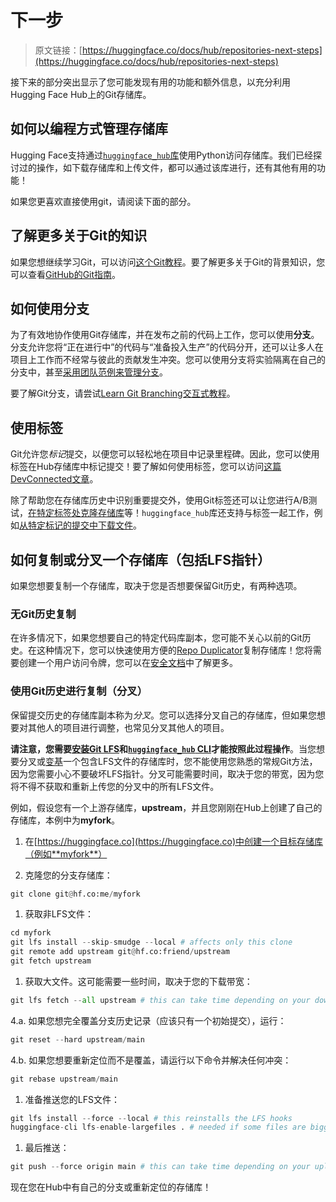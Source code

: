 # 下一步

> 原文链接：[https://huggingface.co/docs/hub/repositories-next-steps](https://huggingface.co/docs/hub/repositories-next-steps)

接下来的部分突出显示了您可能发现有用的功能和额外信息，以充分利用Hugging Face Hub上的Git存储库。

## 如何以编程方式管理存储库

Hugging Face支持通过[`huggingface_hub`库](https://huggingface.co/docs/huggingface_hub/index)使用Python访问存储库。我们已经探讨过的操作，如下载存储库和上传文件，都可以通过该库进行，还有其他有用的功能！

如果您更喜欢直接使用git，请阅读下面的部分。

## 了解更多关于Git的知识

如果您想继续学习Git，可以访问[这个Git教程](https://learngitbranching.js.org/)。要了解更多关于Git的背景知识，您可以查看[GitHub的Git指南](https://github.com/git-guides)。

## 如何使用分支

为了有效地协作使用Git存储库，并在发布之前的代码上工作，您可以使用**分支**。分支允许您将“正在进行中”的代码与“准备投入生产”的代码分开，还可以让多人在项目上工作而不经常与彼此的贡献发生冲突。您可以使用分支将实验隔离在自己的分支中，甚至[采用团队范例来管理分支](https://ericmjl.github.io/essays-on-data-science/workflow/gitflow/)。

要了解Git分支，请尝试[Learn Git Branching交互式教程](https://learngitbranching.js.org/)。

## 使用标签

Git允许您*标记*提交，以便您可以轻松地在项目中记录里程碑。因此，您可以使用标签在Hub存储库中标记提交！要了解如何使用标签，您可以访问[这篇DevConnected文章](https://devconnected.com/how-to-create-git-tags/)。

除了帮助您在存储库历史中识别重要提交外，使用Git标签还可以让您进行A/B测试，[在特定标签处克隆存储库](https://www.techiedelight.com/clone-specific-tag-with-git/)等！`huggingface_hub`库还支持与标签一起工作，例如[从特定标记的提交中下载文件](https://huggingface.co/docs/huggingface_hub/main/en/how-to-downstream#hfhuburl)。

## 如何复制或分叉一个存储库（包括LFS指针）

如果您想要复制一个存储库，取决于您是否想要保留Git历史，有两种选项。

### 无Git历史复制

在许多情况下，如果您想要自己的特定代码库副本，您可能不关心以前的Git历史。在这种情况下，您可以快速使用方便的[Repo Duplicator](https://huggingface.co/spaces/huggingface-projects/repo_duplicator)复制存储库！您将需要创建一个用户访问令牌，您可以在[安全文档](./security-tokens)中了解更多。

### 使用Git历史进行复制（分叉）

保留提交历史的存储库副本称为*分叉*。您可以选择分叉自己的存储库，但如果您想要对其他人的项目进行调整，也常见分叉其他人的项目。

**请注意，您需要[安装Git LFS](https://git-lfs.github.com/)和[`huggingface_hub` CLI](https://huggingface.co/docs/huggingface_hub/index)才能按照此过程操作**。当您想要分叉或[变基](https://git-scm.com/docs/git-rebase)一个包含LFS文件的存储库时，您不能使用您熟悉的常规Git方法，因为您需要小心不要破坏LFS指针。分叉可能需要时间，取决于您的带宽，因为您将不得不获取和重新上传您的分叉中的所有LFS文件。

例如，假设您有一个上游存储库，**upstream**，并且您刚刚在Hub上创建了自己的存储库，本例中为**myfork**。

1.  在[https://huggingface.co](https://huggingface.co)中创建一个目标存储库（例如**myfork**）

1.  克隆您的分支存储库：

```py
git clone git@hf.co:me/myfork
```

1.  获取非LFS文件：

```py
cd myfork
git lfs install --skip-smudge --local # affects only this clone
git remote add upstream git@hf.co:friend/upstream
git fetch upstream
```

1.  获取大文件。这可能需要一些时间，取决于您的下载带宽：

```py
git lfs fetch --all upstream # this can take time depending on your download bandwidth
```

4.a. 如果您想完全覆盖分支历史记录（应该只有一个初始提交），运行：

```py
git reset --hard upstream/main
```

4.b. 如果您想要重新定位而不是覆盖，请运行以下命令并解决任何冲突：

```py
git rebase upstream/main
```

1.  准备推送您的LFS文件：

```py
git lfs install --force --local # this reinstalls the LFS hooks
huggingface-cli lfs-enable-largefiles . # needed if some files are bigger than 5GB
```

1.  最后推送：

```py
git push --force origin main # this can take time depending on your upload bandwidth
```

现在您在Hub中有自己的分支或重新定位的存储库！
